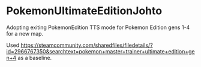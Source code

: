 # PokemonUltimateEditionJohto
Adopting exiting PokemonEdition TTS mode for Pokemon Edition gens 1-4 for a new map.

Used https://steamcommunity.com/sharedfiles/filedetails/?id=2966767350&searchtext=pokemon+master+trainer+ultimate+edition+gen+4 as a baseline.
